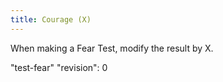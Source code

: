 ```yaml
---
title: Courage (X)
---
```

When making a Fear Test, modify the result by X.

"test-fear"
"revision": 0